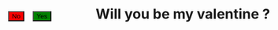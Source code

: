 <html>
<head>
<style>
#n {
	position: absolute;
	top:100px;
	left: 50px;
	background-color: red;
	color: black;
}
#y {
	position: absolute;
	top:100px;
	left: 100px;
	background-color: green;
	color: black;
}
</style>
	<title> Will you be my valentine</title>
</head>
<body>
  <h1> Will you be my valentine ?</h1>
  <button type="button" id="y" onclick="myyesFunction()"> Yes</button>
  <button type="button" id="n" onmouseover="myFunction()">No</button>
  <p id="para"> </p>
  <script>
        var i=0;
	function myFunction(){
		document.getElementById("n").style.left = (Math.random() * 500) + "px";
		document.getElementById("n").style.top = (Math.random() * 500) + "px";
		//myFunction();
	}
</script>
<script>
       function myyesFunction() {
	    //document.getElementById("para").innerHTML = "You are in waiting list number 56";
	    i++;
	    alert("You are in waiting list. Your number is " + i);
	}
</script>
</body>
</html>
